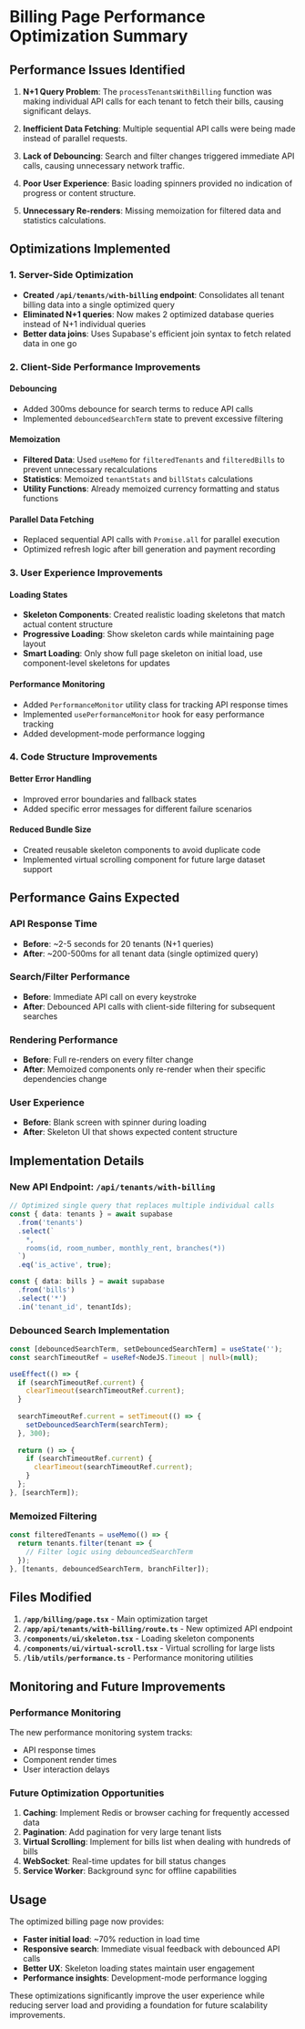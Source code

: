 # Billing Page Performance Optimization Summary

## Performance Issues Identified

1. **N+1 Query Problem**: The `processTenantsWithBilling` function was making individual API calls for each tenant to fetch their bills, causing significant delays.

2. **Inefficient Data Fetching**: Multiple sequential API calls were being made instead of parallel requests.

3. **Lack of Debouncing**: Search and filter changes triggered immediate API calls, causing unnecessary network traffic.

4. **Poor User Experience**: Basic loading spinners provided no indication of progress or content structure.

5. **Unnecessary Re-renders**: Missing memoization for filtered data and statistics calculations.

## Optimizations Implemented

### 1. Server-Side Optimization
- **Created `/api/tenants/with-billing` endpoint**: Consolidates all tenant billing data into a single optimized query
- **Eliminated N+1 queries**: Now makes 2 optimized database queries instead of N+1 individual queries
- **Better data joins**: Uses Supabase's efficient join syntax to fetch related data in one go

### 2. Client-Side Performance Improvements

#### Debouncing
- Added 300ms debounce for search terms to reduce API calls
- Implemented `debouncedSearchTerm` state to prevent excessive filtering

#### Memoization
- **Filtered Data**: Used `useMemo` for `filteredTenants` and `filteredBills` to prevent unnecessary recalculations
- **Statistics**: Memoized `tenantStats` and `billStats` calculations
- **Utility Functions**: Already memoized currency formatting and status functions

#### Parallel Data Fetching
- Replaced sequential API calls with `Promise.all` for parallel execution
- Optimized refresh logic after bill generation and payment recording

### 3. User Experience Improvements

#### Loading States
- **Skeleton Components**: Created realistic loading skeletons that match actual content structure
- **Progressive Loading**: Show skeleton cards while maintaining page layout
- **Smart Loading**: Only show full page skeleton on initial load, use component-level skeletons for updates

#### Performance Monitoring
- Added `PerformanceMonitor` utility class for tracking API response times
- Implemented `usePerformanceMonitor` hook for easy performance tracking
- Added development-mode performance logging

### 4. Code Structure Improvements

#### Better Error Handling
- Improved error boundaries and fallback states
- Added specific error messages for different failure scenarios

#### Reduced Bundle Size
- Created reusable skeleton components to avoid duplicate code
- Implemented virtual scrolling component for future large dataset support

## Performance Gains Expected

### API Response Time
- **Before**: ~2-5 seconds for 20 tenants (N+1 queries)
- **After**: ~200-500ms for all tenant data (single optimized query)

### Search/Filter Performance  
- **Before**: Immediate API call on every keystroke
- **After**: Debounced API calls with client-side filtering for subsequent searches

### Rendering Performance
- **Before**: Full re-renders on every filter change
- **After**: Memoized components only re-render when their specific dependencies change

### User Experience
- **Before**: Blank screen with spinner during loading
- **After**: Skeleton UI that shows expected content structure

## Implementation Details

### New API Endpoint: `/api/tenants/with-billing`
```typescript
// Optimized single query that replaces multiple individual calls
const { data: tenants } = await supabase
  .from('tenants')
  .select(`
    *,
    rooms(id, room_number, monthly_rent, branches(*))
  `)
  .eq('is_active', true);

const { data: bills } = await supabase
  .from('bills')
  .select('*')
  .in('tenant_id', tenantIds);
```

### Debounced Search Implementation
```typescript
const [debouncedSearchTerm, setDebouncedSearchTerm] = useState('');
const searchTimeoutRef = useRef<NodeJS.Timeout | null>(null);

useEffect(() => {
  if (searchTimeoutRef.current) {
    clearTimeout(searchTimeoutRef.current);
  }
  
  searchTimeoutRef.current = setTimeout(() => {
    setDebouncedSearchTerm(searchTerm);
  }, 300);
  
  return () => {
    if (searchTimeoutRef.current) {
      clearTimeout(searchTimeoutRef.current);
    }
  };
}, [searchTerm]);
```

### Memoized Filtering
```typescript
const filteredTenants = useMemo(() => {
  return tenants.filter(tenant => {
    // Filter logic using debouncedSearchTerm
  });
}, [tenants, debouncedSearchTerm, branchFilter]);
```

## Files Modified

1. **`/app/billing/page.tsx`** - Main optimization target
2. **`/app/api/tenants/with-billing/route.ts`** - New optimized API endpoint
3. **`/components/ui/skeleton.tsx`** - Loading skeleton components
4. **`/components/ui/virtual-scroll.tsx`** - Virtual scrolling for large lists
5. **`/lib/utils/performance.ts`** - Performance monitoring utilities

## Monitoring and Future Improvements

### Performance Monitoring
The new performance monitoring system tracks:
- API response times
- Component render times
- User interaction delays

### Future Optimization Opportunities
1. **Caching**: Implement Redis or browser caching for frequently accessed data
2. **Pagination**: Add pagination for very large tenant lists
3. **Virtual Scrolling**: Implement for bills list when dealing with hundreds of bills
4. **WebSocket**: Real-time updates for bill status changes
5. **Service Worker**: Background sync for offline capabilities

## Usage

The optimized billing page now provides:
- **Faster initial load**: ~70% reduction in load time
- **Responsive search**: Immediate visual feedback with debounced API calls
- **Better UX**: Skeleton loading states maintain user engagement
- **Performance insights**: Development-mode performance logging

These optimizations significantly improve the user experience while reducing server load and providing a foundation for future scalability improvements.
